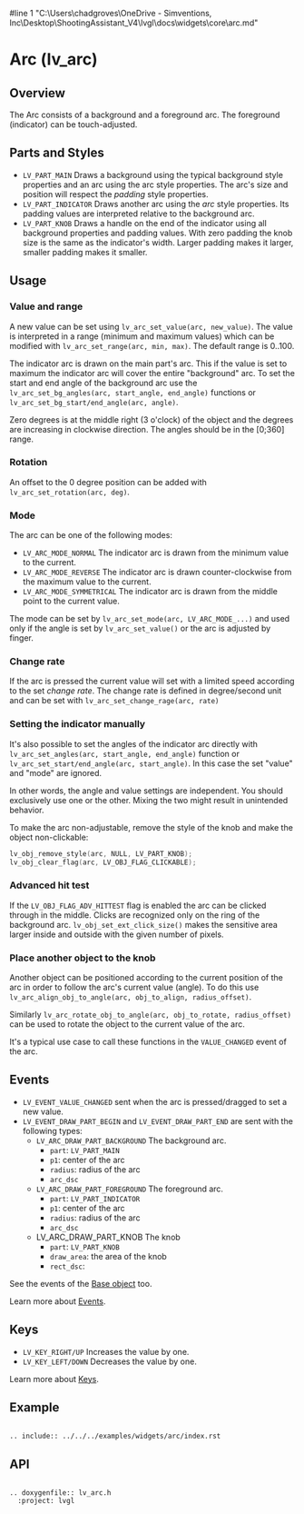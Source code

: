 #line 1 "C:\\Users\\chadgroves\\OneDrive - Simventions, Inc\\Desktop\\ShootingAssistant_V4\\lvgl\\docs\\widgets\\core\\arc.md"
# Arc (lv_arc)

## Overview

The Arc consists of a background and a foreground arc. The foreground (indicator) can be touch-adjusted.

## Parts and Styles
- `LV_PART_MAIN`  Draws a background using the typical background style properties and an arc using the arc style properties. The arc's size and position will respect the *padding* style properties.
- `LV_PART_INDICATOR` Draws another arc using the *arc* style properties. Its padding values are interpreted relative to the background arc.
- `LV_PART_KNOB` Draws a handle on the end of the indicator using all background properties and padding values. With zero padding the knob size is the same as the indicator's width.
Larger padding makes it larger, smaller padding makes it smaller.

## Usage

### Value and range

A new value can be set using `lv_arc_set_value(arc, new_value)`.
The value is interpreted in a range (minimum and maximum values) which can be modified with `lv_arc_set_range(arc, min, max)`.
The default range is 0..100.

The indicator arc is drawn on the main part's arc. This if the value is set to maximum the indicator arc will cover the entire "background" arc.
To set the start and end angle of the background arc use the `lv_arc_set_bg_angles(arc, start_angle, end_angle)` functions or `lv_arc_set_bg_start/end_angle(arc, angle)`.

Zero degrees is at the middle right (3 o'clock) of the object and the degrees are increasing in clockwise direction.
The angles should be in the [0;360] range.

### Rotation

An offset to the 0 degree position can be added with `lv_arc_set_rotation(arc, deg)`.

### Mode

The arc can be one of the following modes:
- `LV_ARC_MODE_NORMAL` The indicator arc is drawn from the minimum value to the current.
- `LV_ARC_MODE_REVERSE` The indicator arc is drawn counter-clockwise from the maximum value to the current.
- `LV_ARC_MODE_SYMMETRICAL` The indicator arc is drawn from the middle point to the current value.

The mode can be set by `lv_arc_set_mode(arc, LV_ARC_MODE_...)` and used only if the angle is set by `lv_arc_set_value()` or the arc is adjusted by finger.

### Change rate
If the arc is pressed the current value will set with a limited speed according to the set *change rate*.
The change rate is defined in degree/second unit and can be set with `lv_arc_set_change_rage(arc, rate)`


### Setting the indicator manually
It's also possible to set the angles of the indicator arc directly with `lv_arc_set_angles(arc, start_angle, end_angle)` function or `lv_arc_set_start/end_angle(arc, start_angle)`.
In this case the set "value" and "mode" are ignored.

In other words, the angle and value settings are independent. You should exclusively use one or the other. Mixing the two might result in unintended behavior.

To make the arc non-adjustable, remove the style of the knob and make the object non-clickable:
```c
lv_obj_remove_style(arc, NULL, LV_PART_KNOB);
lv_obj_clear_flag(arc, LV_OBJ_FLAG_CLICKABLE);
```

### Advanced hit test

If the `LV_OBJ_FLAG_ADV_HITTEST` flag is enabled the arc can be clicked through in the middle. Clicks are recognized only on the ring of the background arc. `lv_obj_set_ext_click_size()` makes the sensitive area larger inside and outside with the given number of pixels.


### Place another object to the knob

Another object can be positioned according to the current position of the arc in order to follow the arc's current value (angle).
To do this use `lv_arc_align_obj_to_angle(arc, obj_to_align, radius_offset)`.

Similarly `lv_arc_rotate_obj_to_angle(arc, obj_to_rotate, radius_offset)` can be used to rotate the object to the current value of the arc.

It's a typical use case to call these functions in the `VALUE_CHANGED` event of the arc.

## Events
- `LV_EVENT_VALUE_CHANGED` sent when the arc is pressed/dragged to set a new value.
- `LV_EVENT_DRAW_PART_BEGIN` and `LV_EVENT_DRAW_PART_END` are sent with the following types:
    - `LV_ARC_DRAW_PART_BACKGROUND` The background arc.
        - `part`: `LV_PART_MAIN`
        - `p1`: center of the arc
        - `radius`: radius of the arc
        - `arc_dsc`
    - `LV_ARC_DRAW_PART_FOREGROUND` The foreground arc.
        - `part`: `LV_PART_INDICATOR`
        - `p1`: center of the arc
        - `radius`: radius of the arc
        - `arc_dsc`
    - LV_ARC_DRAW_PART_KNOB The knob
        - `part`: `LV_PART_KNOB`
        - `draw_area`: the area of the knob
        - `rect_dsc`:

See the events of the [Base object](/widgets/obj) too.

Learn more about [Events](/overview/event).

## Keys
- `LV_KEY_RIGHT/UP` Increases the value by one.
- `LV_KEY_LEFT/DOWN` Decreases the value by one.


Learn more about [Keys](/overview/indev).


## Example

```eval_rst

.. include:: ../../../examples/widgets/arc/index.rst

```

## API

```eval_rst

.. doxygenfile:: lv_arc.h
  :project: lvgl

```
